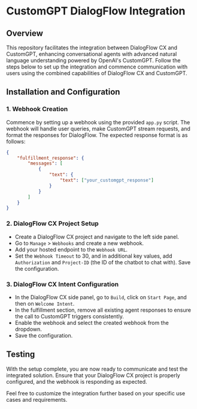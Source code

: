 # CustomGPT DialogFlow Integration

## Overview

This repository facilitates the integration between DialogFlow CX and CustomGPT, enhancing conversational agents with advanced natural language understanding powered by OpenAI's CustomGPT. Follow the steps below to set up the integration and commence communication with users using the combined capabilities of DialogFlow CX and CustomGPT.

## Installation and Configuration

### 1. Webhook Creation

Commence by setting up a webhook using the provided `app.py` script. The webhook will handle user queries, make CustomGPT stream requests, and format the responses for DialogFlow. The expected response format is as follows:

```json
{
    "fulfillment_response": {
        "messages": [
            {
                "text": {
                    "text": ["your_customgpt_response"]
                }
            }
        ]
    }
}
```

### 2. DialogFlow CX Project Setup

- Create a DialogFlow CX project and navigate to the left side panel.
- Go to `Manage` > `Webhooks` and create a new webhook.
- Add your hosted endpoint to the `Webhook URL`.
- Set the `Webhook Timeout` to 30, and in additional key values, add `Authorization` and `Project-ID` (the ID of the chatbot to chat with). Save the configuration.

### 3. DialogFlow CX Intent Configuration

- In the DialogFlow CX side panel, go to `Build`, click on `Start Page`, and then on `Welcome Intent`.
- In the fulfillment section, remove all existing agent responses to ensure the call to CustomGPT triggers consistently.
- Enable the webhook and select the created webhook from the dropdown.
- Save the configuration.

## Testing

With the setup complete, you are now ready to communicate and test the integrated solution. Ensure that your DialogFlow CX project is properly configured, and the webhook is responding as expected.

Feel free to customize the integration further based on your specific use cases and requirements.
